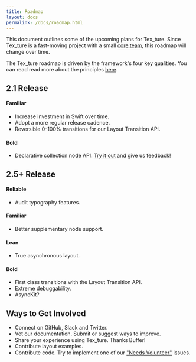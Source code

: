 ```yaml
---
title: Roadmap
layout: docs
permalink: /docs/roadmap.html
---
```


This document outlines some of the upcoming plans for Tex_ture. Since Tex_ture is a fast-moving project with a small <a href="team.md">core team</a>, this roadmap will change over time. 

The Tex_ture roadmap is driven by the framework's four key qualities. You can read read more about the principles <a href="principles.md">here</a>.

## 2.1 Release

#### Familiar

- Increase investment in Swift over time. 
- Adopt a more regular release cadence.
- Reversible 0-100% transitions for our Layout Transition API.

#### Bold

- Declarative collection node API. [Try it out]() and give us feedback!

## 2.5+ Release

#### Reliable

- Audit typography features.

#### Familiar

- Better supplementary node support.

#### Lean

- True asynchronous layout.

#### Bold

- First class transitions with the Layout Transition API.
- Extreme debuggability.
- AsyncKit?

## Ways to Get Involved

- Connect on GitHub, Slack and Twitter.
- Vet our documentation. Submit or suggest ways to improve.
- Share your experience using Tex_ture. Thanks Buffer!
- Contribute layout examples.
- Contribute code. Try to implement one of our <a href="">"Needs Volunteer"</a> issues.
